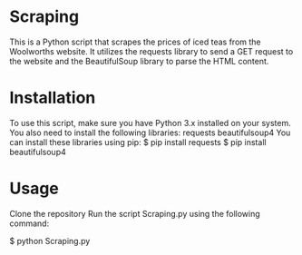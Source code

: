 # Scraping
This is a Python script that scrapes the prices of iced teas from the Woolworths website. It utilizes the requests library to send a GET request to the website and the BeautifulSoup library to parse the HTML content.
# Installation
To use this script, make sure you have Python 3.x installed on your system. You also need to install the following libraries:
requests
beautifulsoup4
You can install these libraries using pip:
$ pip install requests 
$ pip install beautifulsoup4

# Usage
Clone the repository 
Run the script Scraping.py using the following command:

$ python Scraping.py


